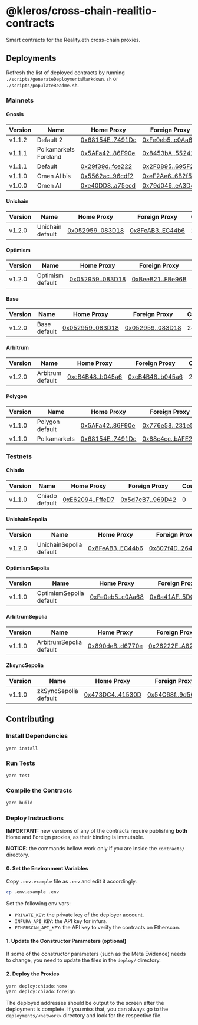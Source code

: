 # @kleros/cross-chain-realitio-contracts

Smart contracts for the Reality.eth cross-chain proxies.

## Deployments

Refresh the list of deployed contracts by running `./scripts/generateDeploymentsMarkdown.sh` or `./scripts/populateReadme.sh`.

### Mainnets

#### Gnosis

| Version | Name | Home Proxy | Foreign Proxy | CourtID | MinJurors | Reality |
|---------|------|------------|---------------|----------|-----------|----------|
| v1.1.2 | Default 2 | [0x68154E..7491Dc](https://gnosisscan.io/address/0x68154EA682f95BF582b80Dd6453FA401737491Dc) | [0xFe0eb5..c0Aa68](https://etherscan.io/address/0xFe0eb5fC686f929Eb26D541D75Bb59F816c0Aa68) | 0 | 31 | [RealityETH_v3_0](https://gnosisscan.io/address/0xE78996A233895bE74a66F451f1019cA9734205cc) |
| v1.1.1 | Polkamarkets Foreland | [0x5AFa42..86F90e](https://gnosisscan.io/address/0x5AFa42b30955f137e10f89dfb5EF1542a186F90e) | [0x8453bA..552425](https://etherscan.io/address/0x8453bA2C9eA5Bae36fDe6cBd61c12c05b6552425) | 0 | 5 | [RealityETH_ERC20_v3_0](https://gnosisscan.io/address/0x934326a86A99DaB25bB8329089ce73ed9c7c0E4a) |
| v1.1.1 | Default | [0x29f39d..fce222](https://gnosisscan.io/address/0x29f39de98d750eb77b5fafb31b2837f079fce222) | [0x2F0895..695F21](https://etherscan.io/address/0x2F0895732bfacdCF2fdB19962fE609D0dA695F21) | 0 | 31 | [RealityETH_v3_0](https://gnosisscan.io/address/0xE78996A233895bE74a66F451f1019cA9734205cc) |
| v1.1.0 | Omen AI bis | [0x5562ac..96cdf2](https://gnosisscan.io/address/0x5562ac605764dc4039fb6ab56a74f7321396cdf2) | [0xeF2Ae6..6B2f59](https://etherscan.io/address/0xeF2Ae6961Ec7F2105bc2693Bc32fA7b7386B2f59) | 0 | 31 | [Realitio_v2_1](https://gnosisscan.io/address/0x79e32aE03fb27B07C89c0c568F80287C01ca2E57) |
| v1.0.0 | Omen AI | [0xe40DD8..a75ecd](https://gnosisscan.io/address/0xe40DD83a262da3f56976038F1554Fe541Fa75ecd) | [0x79d046..eA3D49](https://etherscan.io/address/0x79d0464Ec27F67663DADf761432fC8DD0AeA3D49) | 0 | 500 | [Realitio_v2_1](https://gnosisscan.io/address/0x79e32aE03fb27B07C89c0c568F80287C01ca2E57) |


#### Unichain

| Version | Name | Home Proxy | Foreign Proxy | CourtID | MinJurors | Reality |
|---------|------|------------|---------------|----------|-----------|----------|
| v1.2.0 | Unichain default | [0x052959..083D18](https://uniscan.xyz/address/0x05295972F75cFeE7fE66E6BDDC0435c9Fd083D18) | [0x8FeAB3..EC44b6](https://etherscan.io/address/0x8FeAB350A304140b1593A38a13607d122BEC44b6) | 24 | 15 | [RealityUnverified](https://uniscan.xyz/address/0xB920dBedE88B42aA77eE55ebcE3671132ee856fC) |


#### Optimism

| Version | Name | Home Proxy | Foreign Proxy | CourtID | MinJurors | Reality |
|---------|------|------------|---------------|----------|-----------|----------|
| v1.2.0 | Optimism default | [0x052959..083D18](https://etherscan.io/address/0x05295972F75cFeE7fE66E6BDDC0435c9Fd083D18) | [0xBeeB21..FBe96B](https://etherscan.io/address/0xBeeB211CfE6632E75992488A66F65b0477FBe96B) | 24 | 15 | [RealityETH_v3_0](https://etherscan.io/address/0x0eF940F7f053a2eF5D6578841072488aF0c7d89A) |


#### Base

| Version | Name | Home Proxy | Foreign Proxy | CourtID | MinJurors | Reality |
|---------|------|------------|---------------|----------|-----------|----------|
| v1.2.0 | Base default | [0x052959..083D18](https://basescan.org/address/0x05295972F75cFeE7fE66E6BDDC0435c9Fd083D18) | [0x052959..083D18](https://etherscan.io/address/0x05295972F75cFeE7fE66E6BDDC0435c9Fd083D18) | 24 | 15 | [RealityETH_v3_0](https://basescan.org/address/0x2F39f464d16402Ca3D8527dA89617b73DE2F60e8) |


#### Arbitrum

| Version | Name | Home Proxy | Foreign Proxy | CourtID | MinJurors | Reality |
|---------|------|------------|---------------|----------|-----------|----------|
| v1.2.0 | Arbitrum default | [0xcB4B48..b045a6](https://arbiscan.io/address/0xcB4B48d2A7a44247A00048963F169d2b4Ab045a6) | [0xcB4B48..b045a6](https://etherscan.io/address/0xcB4B48d2A7a44247A00048963F169d2b4Ab045a6) | 24 | 15 | [RealityETH_v3_0](https://arbiscan.io/address/0x5D18bD4dC5f1AC8e9bD9B666Bd71cB35A327C4A9) |


#### Polygon

| Version | Name | Home Proxy | Foreign Proxy | CourtID | MinJurors | Reality |
|---------|------|------------|---------------|----------|-----------|----------|
| v1.1.0 | Polygon default | [0x5AFa42..86F90e](https://polygonscan.com/address/0x5AFa42b30955f137e10f89dfb5EF1542a186F90e) | [0x776e58..231e52](https://etherscan.io/address/0x776e5853e3d61B2dFB22Bcf872a43bF9A1231e52) | 0 | 31 | [RealityETH_v3_0](https://polygonscan.com/address/0x60573B8DcE539aE5bF9aD7932310668997ef0428) |
| v1.1.0 | Polkamarkets | [0x68154E..7491Dc](https://polygonscan.com/address/0x68154EA682f95BF582b80Dd6453FA401737491Dc) | [0x68c4cc..bAFE28](https://etherscan.io/address/0x68c4cc21378301cfdd5702D66D58a036D7bAFE28) | 0 | 31 | [RealityETH_ERC20_v3_0](https://polygonscan.com/address/0x83d3f4769A19F1B43337888B0290F5473cf508b2) |


### Testnets

#### Chiado

| Version | Name | Home Proxy | Foreign Proxy | CourtID | MinJurors | Reality |
|---------|------|------------|---------------|----------|-----------|----------|
| v1.1.0 | Chiado default | [0xE62094..FffeD7](https://gnosis-chiado.blockscout.com/address/0xE620947519E8102aa625BBB4669fE317c9FffeD7) | [0x5d7cB7..969D42](https://sepolia.etherscan.io/address/0x5d7cB72B31C080CF2de5f57fd38DedBeaf969D42) | 0 | 0 | [RealityUnverified](https://gnosis-chiado.blockscout.com/address/0x1E732a1C5e9181622DD5A931Ec6801889ce66185) |


#### UnichainSepolia

| Version | Name | Home Proxy | Foreign Proxy | CourtID | MinJurors | Reality |
|---------|------|------------|---------------|----------|-----------|----------|
| v1.2.0 | UnichainSepolia default | [0x8FeAB3..EC44b6](https://sepolia.uniscan.xyz/address/0x8FeAB350A304140b1593A38a13607d122BEC44b6) | [0x807f4D..2649eE](https://sepolia.etherscan.io/address/0x807f4D900E0c5B63Ed87a5C97f2B3482d82649eE) | 3 | 1 | [RealityETH_v3_0](https://sepolia.uniscan.xyz/address/0x8bF08aE62cbC9a48aaeB473a82DAE2e6D2628517) |


#### OptimismSepolia

| Version | Name | Home Proxy | Foreign Proxy | CourtID | MinJurors | Reality |
|---------|------|------------|---------------|----------|-----------|----------|
| v1.1.0 | OptimismSepolia default | [0xFe0eb5..c0Aa68](https://sepolia-optimism.etherscan.io/address/0xFe0eb5fC686f929Eb26D541D75Bb59F816c0Aa68) | [0x6a41AF..5DC3bA](https://sepolia.etherscan.io/address/0x6a41AF8FC7f68bdd13B2c7D50824Ed49155DC3bA) | 0 | 0 | [RealityUnverified](https://sepolia-optimism.etherscan.io/address/0xeAD0ca922390a5E383A9D5Ba4366F7cfdc6f0dbA) |


#### ArbitrumSepolia

| Version | Name | Home Proxy | Foreign Proxy | CourtID | MinJurors | Reality |
|---------|------|------------|---------------|----------|-----------|----------|
| v1.1.0 | ArbitrumSepolia default | [0x890deB..d6770e](https://sepolia.arbiscan.io/address/0x890deB4111F92fE9447e83aBEF1b754372d6770e) | [0x26222E..A821F9](https://sepolia.etherscan.io/address/0x26222Ec1F548953a4fEaE4C5A216337E26A821F9) | 0 | 0 | [RealityUnverified](https://sepolia.arbiscan.io/address/0xB78396EFaF0a177d125e9d45B2C6398Ac5f803B9) |


#### ZksyncSepolia

| Version | Name | Home Proxy | Foreign Proxy | CourtID | MinJurors | Reality |
|---------|------|------------|---------------|----------|-----------|----------|
| v1.1.0 | zkSyncSepolia default | [0x473DC4..41530D](https://sepolia.explorer.zksync.io/address/0x473DC4158bEA5eB9a72b6e51Fa5668CE6A41530D) | [0x54C68f..9d5612](https://sepolia.etherscan.io/address/0x54C68fa979883d317C10F3cfDdc33522889d5612) | 0 | 0 | [RealityETH_zksync_v3_0](https://sepolia.explorer.zksync.io/address/0x4E346436e99fb7d6567A2bd024d8806Fc10d84D2) |


## Contributing

### Install Dependencies

```bash
yarn install
```

### Run Tests

```bash
yarn test
```

### Compile the Contracts

```bash
yarn build
```

### Deploy Instructions

**IMPORTANT:** new versions of any of the contracts require publishing **both** Home and Foreign proxies, as their binding is immutable.

**NOTICE:** the commands bellow work only if you are inside the `contracts/` directory.

#### 0. Set the Environment Variables

Copy `.env.example` file as `.env` and edit it accordingly.

```bash
cp .env.example .env
```

Set the following env vars:
- `PRIVATE_KEY`: the private key of the deployer account.
- `INFURA_API_KEY`: the API key for infura.
- `ETHERSCAN_API_KEY`: the API key to verify the contracts on Etherscan.

#### 1. Update the Constructor Parameters (optional)

If some of the constructor parameters (such as the Meta Evidence) needs to change, you need to update the files in the `deploy/` directory.

#### 2. Deploy the Proxies

```bash
yarn deploy:chiado:home
yarn deploy:chiado:foreign
```

The deployed addresses should be output to the screen after the deployment is complete.
If you miss that, you can always go to the `deployments/<network>` directory and look for the respective file.

